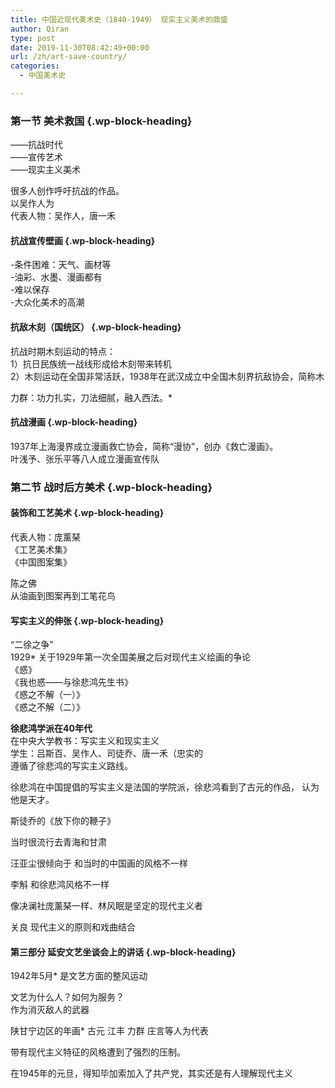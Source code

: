 ```yaml
---
title: 中国近现代美术史（1840-1949） 现实主义美术的鼎盛
author: Qiran
type: post
date: 2019-11-30T08:42:49+00:00
url: /zh/art-save-country/
categories:
  - 中国美术史

---
```

### 第一节 美术救国 {.wp-block-heading}

——抗战时代  
——宣传艺术  
——现实主义美术

很多人创作呼吁抗战的作品。  
以吴作人为  
代表人物：吴作人，唐一禾

#### 抗战宣传壁画 {.wp-block-heading}

-条件困难：天气、画材等  
-油彩、水墨、漫画都有  
-难以保存  
-大众化美术的高潮

#### 抗敌木刻（国统区） {.wp-block-heading}

抗战时期木刻运动的特点：  
1）抗日民族统一战线形成给木刻带来转机  
2）木刻运动在全国非常活跃，1938年在武汉成立中全国木刻界抗敌协会，简称木



力群：功力扎实，刀法细腻，融入西法。*

#### 抗战漫画 {.wp-block-heading}

1937年上海漫界成立漫画救亡协会，简称“漫协”，创办《救亡漫画》。  
叶浅予、张乐平等八人成立漫画宣传队

### 第二节 战时后方美术 {.wp-block-heading}

#### 装饰和工艺美术 {.wp-block-heading}

代表人物：庞薰琹  
《工艺美术集》  
《中国图案集》

陈之佛  
从油画到图案再到工笔花鸟

#### 写实主义的伸张 {.wp-block-heading}

“二徐之争”  
1929* 关于1929年第一次全国美展之后对现代主义绘画的争论  
《惑》  
《我也惑——与徐悲鸿先生书》  
《惑之不解（一）》  
《惑之不解（二）》

**徐悲鸿学派在40年代**  
在中央大学教书：写实主义和现实主义  
学生：吕斯百、吴作人、司徒乔、唐一禾（忠实的  
遵循了徐悲鸿的写实主义路线。

徐悲鸿在中国提倡的写实主义是法国的学院派，徐悲鸿看到了古元的作品， 认为他是天才。

斯徒乔的《放下你的鞭子》

当时很流行去青海和甘肃  


汪亚尘很倾向于 和当时的中国画的风格不一样

李斛 和徐悲鸿风格不一样

像决澜社庞薰琹一样、林风眠是坚定的现代主义者

关良 现代主义的原则和戏曲结合

#### 第三部分 延安文艺坐谈会上的讲话 {.wp-block-heading}

1942年5月* 是文艺方面的整风运动

文艺为什么人？如何为服务？  
作为消灭敌人的武器

陕甘宁边区的年画* 古元 江丰 力群 庄言等人为代表

带有现代主义特征的风格遭到了强烈的压制。

在1945年的元旦，得知毕加索加入了共产党，其实还是有人理解现代主义